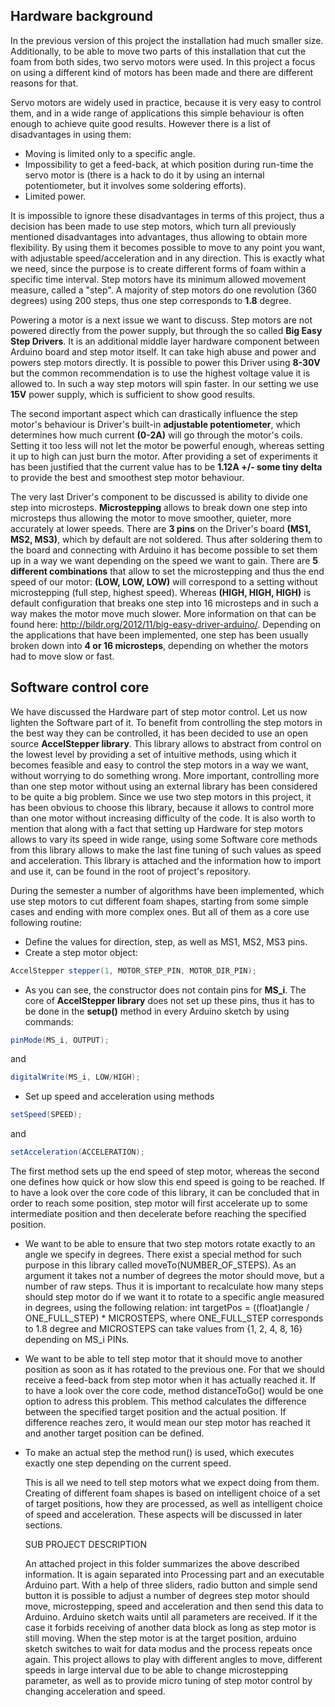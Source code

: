 ## Hardware background

In the previous version of this project the installation had much smaller size. Additionally, to be able to move two parts
of this installation that cut the foam from both sides, two servo motors were used. In this project a focus on using a
different kind of motors has been made and there are different reasons for that.

Servo motors are widely used in practice, because it is very easy to control them, and in a wide range of applications this
simple behaviour is often enough to achieve quite good results. However there is a list of disadvantages in using them:
- Moving is limited only to a specific angle.
- Impossibility to get a feed-back, at which position during run-time the servo motor is (there is a hack to do it by using an
  internal potentiometer, but it involves some soldering efforts).
- Limited power.

It is impossible to ignore these disadvantages in terms of this project, thus a decision has been made to use step motors, which turn all previously mentioned disadvantages into advantages, thus allowing to obtain more flexibility. By using them it
becomes possible to move to any point you want, with adjustable speed/acceleration and in any direction. This is exactly what
we need, since the purpose is to create different forms of foam within a specific time interval. Step motors have its minimum allowed movement measure, called a "step". A majority of step motors do one revolution (360 degrees) using 200 steps, thus one step corresponds to **1.8** degree.

Powering a motor is a next issue we want to discuss. Step motors are not powered directly from the power supply, but through the so called **Big Easy Step Drivers**. It is an additional middle layer hardware component between Arduino board and step motor itself. It can take high abuse and power and powers step motors directly. It is possible to power this Driver using **8-30V** but the common recommendation is to use the highest voltage value it is allowed to. In such a way step motors will spin faster. In our setting we use **15V** power supply, which is sufficient to show good results. 

The second important aspect which can drastically influence the step motor's behaviour is Driver's built-in **adjustable potentiometer**, which determines how much current **(0-2A)** will go through the motor's coils. Setting it too less will not let the motor be powerful enough, whereas setting it up to high can just burn the motor. After providing a set of experiments it has been justified that the current value has to be **1.12A +/- some tiny delta** to provide the best and smoothest step motor behaviour.

The very last Driver's component to be discussed is ability to divide one step into microsteps. **Microstepping** allows to break down one step into microsteps thus allowing the motor to move smoother, quieter, more accurately at lower speeds. There are **3 pins** on the Driver's board **(MS1, MS2, MS3)**, which by default are not soldered. Thus after soldering them to the board and connecting with Arduino it has become possible to set them up in a way we want depending on the speed we want to gain. There are **5 different combinations** that allow to set the microstepping and thus the end speed of our motor: **(LOW, LOW, LOW)** will correspond to a setting without microstepping (full step, highest speed). Whereas **(HIGH, HIGH, HIGH)** is default configuration that breaks one step into 16 microsteps and in such a way makes the motor move much slower. More information on that can be found here: http://bildr.org/2012/11/big-easy-driver-arduino/. Depending on the applications that have been implemented, one step has been usually broken down into **4 or 16 microsteps**, depending on whether the motors had to move slow or fast.

## Software control core

We have discussed the Hardware part of step motor control. Let us now lighten the Software part of it. To benefit from controlling the step motors in the best way they can be controlled, it has been decided to use an open source **AccelStepper library**. This library allows to abstract from control on the lowest level by providing a set of intuitive methods, using which it becomes feasible and easy to control the step motors in a way we want, without worrying to do something wrong. More important, controlling more than one step motor without using an external library has been considered to be quite a big problem. Since we use two step motors in this project, it has been obvious to choose this library, because it allows to control more than one motor without increasing difficulty of the code. It is also worth to mention that along with a fact that setting up Hardware for step motors allows to vary its speed in wide range, using some Software core methods from this library allows to make the last fine tuning of such values as speed and acceleration. This library is attached and the information how to import and use it, can be found in the root of project's repository.

During the semester a number of algorithms have been implemented, which use step motors to cut different foam shapes, starting from some simple cases and ending with more complex ones. But all of them as a core use following routine:
- Define the values for direction, step, as well as MS1, MS2, MS3 pins.
- Create a step motor object: 
```java
AccelStepper stepper(1, MOTOR_STEP_PIN, MOTOR_DIR_PIN);
```
- As you can see, the constructor does not contain pins for **MS_i**. The core of **AccelStepper library** does not set up these pins, thus it has to be done in the **setup()** method in every Arduino sketch by using commands:
```java
pinMode(MS_i, OUTPUT);
```
and 
```java
digitalWrite(MS_i, LOW/HIGH);
```
- Set up speed and acceleration using methods 
```java
setSpeed(SPEED);
```
and 
```java
setAcceleration(ACCELERATION);
```
The first method sets up the end speed of step motor, whereas the second one defines how quick or how slow this end speed is going to be reached. If to have a look over the core code of this library, it can be concluded that in order to reach some position, step motor will first accelerate up to some intermediate position and then decelerate before reaching the specified position.
- We want to be able to ensure that two step motors rotate exactly to an angle we specify in degrees. There exist a special method for
  such purpose in this library called moveTo(NUMBER_OF_STEPS). As an argument it takes not a number of degrees the motor should move,
  but a number of raw steps. Thus it is important to recalculate how many steps should step motor do if we want it to rotate to a specific
  angle measured in degrees, using the following relation: int targetPos = ((float)angle / ONE_FULL_STEP) * MICROSTEPS, where ONE_FULL_STEP
  corresponds to 1.8 degree and MICROSTEPS can take values from {1, 2, 4, 8, 16} depending on MS_i PINs.
- We want to be able to tell step motor that it should move to another position as soon as it has rotated to the previous one. For that we
  should receive a feed-back from step motor when it has actually reached it. If to have a look over the core code, method distanceToGo() 
  would be one option to adress this problem. This method calculates the difference between the specified target position and the 
  actual position. If difference reaches zero, it would mean our step motor has reached it and another target position can be defined.
- To make an actual step the method run() is used, which executes exactly one step depending on the current speed.

	This is all we need to tell step motors what we expect doing from them. Creating of different foam shapes is based on intelligent choice
of a set of target positions, how they are processed, as well as intelligent choice of speed and acceleration. These aspects will be discussed in 
later sections.

	SUB PROJECT DESCRIPTION
	
	An attached project in this folder summarizes the above described information. It is again separated into Processing part and an executable
Arduino part. With a help of three sliders, radio button and simple send button it is possible to adjust a number of degrees step motor should move,
microstepping, speed and acceleration and then send this data to Arduino. Arduino sketch waits until all parameters are received. If it the case it 
forbids receiving of another data block as long as step motor is still moving. When the step motor is at the target position, arduino sketch switches
to wait for data modus and the process repeats once again. This project allows to play with different angles to move, different speeds in large interval
due to be able to change microstepping parameter, as well as to provide micro tuning of step motor control by changing acceleration and speed.
	
